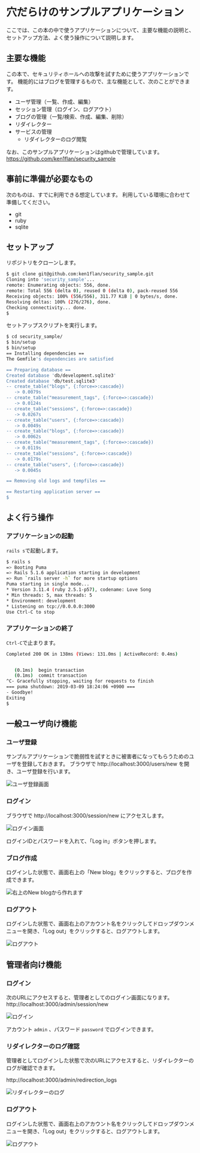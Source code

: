 # 穴だらけのサンプルアプリケーション

ここでは、この本の中で使うアプリケーションについて、主要な機能の説明と、セットアップ方法、よく使う操作について説明します。

## 主要な機能

この本で、セキュリティホールへの攻撃を試すために使うアプリケーションです。
機能的にはブログを管理するもので、主な機能として、次のことができます。

* ユーザ管理（一覧、作成、編集）
* セッション管理（ログイン、ログアウト）
* ブログの管理（一覧/検索、作成、編集、削除）
* リダイレクター
* サービスの管理
  * リダイレクターのログ閲覧

なお、このサンプルアプリケーションはgithubで管理しています。
https://github.com/ken1flan/security_sample

## 事前に準備が必要なもの

次のものは、すでに利用できる想定しています。
利用している環境に合わせて準備してください。

* git
* ruby
* sqlite

## セットアップ

リポジトリをクローンします。

```bash
$ git clone git@github.com:ken1flan/security_sample.git
Cloning into 'security_sample'...
remote: Enumerating objects: 556, done.
remote: Total 556 (delta 0), reused 0 (delta 0), pack-reused 556
Receiving objects: 100% (556/556), 311.77 KiB | 0 bytes/s, done.
Resolving deltas: 100% (276/276), done.
Checking connectivity... done.
$
```

セットアップスクリプトを実行します。

```bash
$ cd security_sample/
$ bin/setup
$ bin/setup
== Installing dependencies ==
The Gemfile's dependencies are satisfied

== Preparing database ==
Created database 'db/development.sqlite3'
Created database 'db/test.sqlite3'
-- create_table("blogs", {:force=>:cascade})
   -> 0.0079s
-- create_table("measurement_tags", {:force=>:cascade})
   -> 0.0124s
-- create_table("sessions", {:force=>:cascade})
   -> 0.0267s
-- create_table("users", {:force=>:cascade})
   -> 0.0049s
-- create_table("blogs", {:force=>:cascade})
   -> 0.0062s
-- create_table("measurement_tags", {:force=>:cascade})
   -> 0.0119s
-- create_table("sessions", {:force=>:cascade})
   -> 0.0179s
-- create_table("users", {:force=>:cascade})
   -> 0.0045s

== Removing old logs and tempfiles ==

== Restarting application server ==
$
```

## よく行う操作

### アプリケーションの起動

`rails s`で起動します。

```bash
$ rails s
=> Booting Puma
=> Rails 5.1.6 application starting in development
=> Run `rails server -h` for more startup options
Puma starting in single mode...
* Version 3.11.4 (ruby 2.5.1-p57), codename: Love Song
* Min threads: 5, max threads: 5
* Environment: development
* Listening on tcp://0.0.0.0:3000
Use Ctrl-C to stop
```

### アプリケーションの終了

`Ctrl-C`で止まります。

```bash
Completed 200 OK in 138ms (Views: 131.0ms | ActiveRecord: 0.4ms)


   (0.1ms)  begin transaction
   (0.1ms)  commit transaction
^C- Gracefully stopping, waiting for requests to finish
=== puma shutdown: 2019-03-09 18:24:06 +0900 ===
- Goodbye!
Exiting
$
```

## 一般ユーザ向け機能

### ユーザ登録

サンプルアプリケーションで脆弱性を試すときに被害者になってもらうためのユーザを登録しておきます。
ブラウザで http://localhost:3000/users/new を開き、ユーザ登録を行います。

![ユーザ登録画面](../images/1_02_setup/sign_up_user.png)

### ログイン
ブラウザで http://localhost:3000/session/new にアクセスします。

![ログイン画面](../images/1_02_setup/login.png)

ログインIDとパスワードを入れて、「Log in」ボタンを押します。

### ブログ作成

ログインした状態で、画面右上の「New blog」をクリックすると、ブログを作成できます。

![右上のNew blogから作れます](../images/1_02_setup/new_blog.png)

### ログアウト

ログインした状態で、画面右上のアカウント名をクリックしてドロップダウンメニューを開き、「Log out」をクリックすると、ログアウトします。

![ログアウト](../images/1_02_setup/logout.png)

## 管理者向け機能

### ログイン

次のURLにアクセスすると、管理者としてのログイン画面になります。
http://localhost:3000/admin/session/new

![ログイン](../images/1_02_setup/admin_login.png)

アカウント `admin` 、パスワード `password` でログインできます。

### リダイレクターのログ確認

管理者としてログインした状態で次のURLにアクセスすると、リダイレクターのログが確認できます。

http://localhost:3000/admin/redirection_logs

![リダイレクターのログ](../images/1_02_setup/redirection_log.png)

### ログアウト

ログインした状態で、画面右上のアカウント名をクリックしてドロップダウンメニューを開き、「Log out」をクリックすると、ログアウトします。

![ログアウト](../images/1_02_setup/admin_logout.png)
